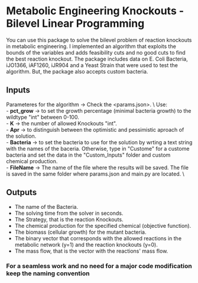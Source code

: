 # Metabolic Engineering Knockouts - Bilevel Linear Programming

You can use this package to solve the bilevel problem of reaction knockouts in metabolic engineering. I implemented an algorithm that exploits the bounds of the variables and adds feasibility cuts and no good cuts to find the best reaction knockout. The package includes data on E. Coli Bacteria, iJO1366, iAF1260, iJR904 and a Yeast Strain that were used to test the algorithm. But, the package also accepts custom bacteria.

## Inputs 
Parameteres for the algorithm -> Check the <params.json>. \ 
    Use: \
    - **pct_grow** -> to set the growth percentage (minimal bacteria growth) to the wildtype "int" between 0-100. \
    - **K** -> the number of allowed Knockouts "int". \
    - **Apr** -> to distinguish between the optimistic and pessimistic aproach of the solution. \
    - **Bacteria** -> to set the bacteria to use for the solution by wrting a text string with the names of the baceria. Otherwise, type in "Custome" for a custome bacteria and set the data in the "Custom_Inputs" folder and custom chemical production. \
    - **FileName** -> The name of the file where the results will be saved. The file is saved in the same folder where params.json and main.py are located. \

## Outputs
 - The name of the Bacteria.
 - The solving time from the solver in seconds.
 - The Strategy, that is the reaction Knockouts.
 - The chemical production for the specified chemical (objective function).
 - The biomass (cellular growth) for the mutant bacteria.
 - The binary vector that corresponds with the allowed reactions in the metabolic network (y=1) and the reaction knockouts (y=0).
 - The mass flow, that is the vector with the reactions' mass flow. 

 ### For a seamless work and no need for a major code modification keep the naming convention